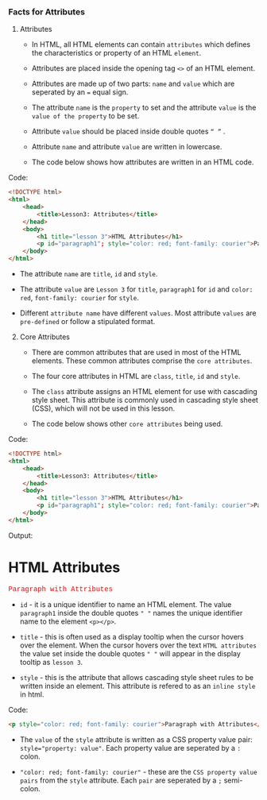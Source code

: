 ### Facts for Attributes

1. Attributes

    - In HTML, all HTML elements can contain `attributes` which defines the characteristics or property of an HTML `element`. 

    - Attributes are placed inside the opening tag `<>` of an HTML element. 

    - Attributes are made up of two parts: `name` and `value` which are seperated by an `=` equal sign.
 
    - The attribute `name` is the `property` to set and the attribute `value` is the `value of the property` to be set.

    - Attribute `value` should be placed inside double quotes `“ ”` . 

    - Attribute `name` and attribute `value` are written in lowercase. 

    - The code below shows how attributes are written in an HTML code.  

Code:

```html
<!DOCTYPE html>
<html>
    <head>
        <title>Lesson3: Attributes</title>
    </head>
    <body>
        <h1 title="lesson 3">HTML Attributes</h1>
        <p id="paragraph1"; style="color: red; font-family: courier">Paragraph with Attributes</p>
    </body>
</html> 

```

- The attribute `name` are `title`, `id` and `style`. 

- The attribute `value` are `Lesson 3` for `title`, `paragraph1` for `id` and `color: red`, `font-family: courier` for `style`.

- Different `attribute name` have different `values`. Most attribute `values` are `pre-defined` or follow a stipulated format.  

2. Core Attributes

    - There are common attributes that are used in most of the HTML elements. These common attributes comprise the `core attributes`.

    - The four core attributes in HTML are `class`, `title`, `id` and `style`. 

    - The `class` attribute assigns an HTML element for use with cascading style sheet. This attribute is commonly used in cascading style sheet (CSS), which will not be used in this lesson.

    - The code below shows other `core attributes` being used.

Code: 

```html
<!DOCTYPE html>
<html>
    <head>
        <title>Lesson3: Attributes</title>
    </head>
    <body>
        <h1 title="lesson 3">HTML Attributes</h1>
        <p id="paragraph1"; style="color: red; font-family: courier">Paragraph with Attributes</p>
    </body>
</html> 

```

Output:
<!DOCTYPE html>
<html>
    <head>
        <title>Lesson3: Attributes</title>
    </head>
    <body>
        <h1 title="lesson 3">HTML Attributes</h1>
        <p id="paragraph1"; style="color: red; font-family: courier">Paragraph with Attributes</p>
    </body>
</html> 

 - `id` - it is a unique identifier to name an HTML element. The value `paragraph1` inside the double quotes `" "` names the unique identifier name to the element `<p></p>`. 

- `title` - this is often used as a display tooltip when the cursor hovers over the element. When the cursor hovers over the text `HTML attributes` the value set inside the double quotes `" "` will appear in the display tooltip as `lesson 3`. 

- `style` - this is the attribute that allows cascading style sheet rules to be written inside an element. This attribute is refered to as an `inline style` in html.

Code:
```html
<p style="color: red; font-family: courier">Paragraph with Attributes</p>
```
- The `value` of the `style` attribute is written as a CSS property value pair: `style="property: value"`. Each property value are seperated by a `:` colon. 

- `"color: red; font-family: courier"` -  these are the `CSS property value pairs` from the `style` attribute. Each `pair` are seperated by a `;` semi-colon. 










